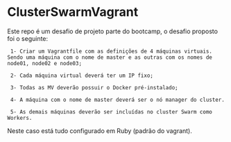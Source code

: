# ClusterSwarmVagrant

Este repo é um desafio de projeto parte do bootcamp, o desafio proposto foi o seguinte:

     1- Criar um Vagrantfile com as definições de 4 máquinas virtuais. Sendo uma máquina com o nome de master e as outras com os nomes de node01, node02 e node03; 

     2- Cada máquina virtual deverá ter um IP fixo; 

     3- Todas as MV deverão possuir o Docker pré-instalado; 

     4- A máquina com o nome de master deverá ser o nó manager do cluster. 

     5- As demais máquinas deverão ser incluídas no cluster Swarm como Workers. 

Neste caso está tudo configurado em Ruby (padrão do vagrant).